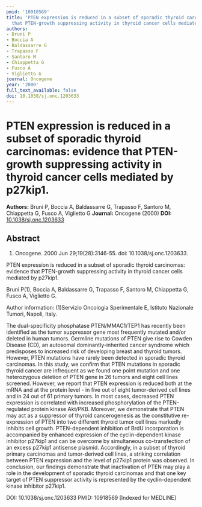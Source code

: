 ```yaml
---
pmid: '10918569'
title: 'PTEN expression is reduced in a subset of sporadic thyroid carcinomas: evidence
  that PTEN-growth suppressing activity in thyroid cancer cells mediated by p27kip1.'
authors:
- Bruni P
- Boccia A
- Baldassarre G
- Trapasso F
- Santoro M
- Chiappetta G
- Fusco A
- Viglietto G
journal: Oncogene
year: '2000'
full_text_available: false
doi: 10.1038/sj.onc.1203633
---
```


# PTEN expression is reduced in a subset of sporadic thyroid carcinomas: evidence that PTEN-growth suppressing activity in thyroid cancer cells mediated by p27kip1.
**Authors:** Bruni P, Boccia A, Baldassarre G, Trapasso F, Santoro M, Chiappetta G, Fusco A, Viglietto G
**Journal:** Oncogene (2000)
**DOI:** [10.1038/sj.onc.1203633](https://doi.org/10.1038/sj.onc.1203633)

## Abstract

1. Oncogene. 2000 Jun 29;19(28):3146-55. doi: 10.1038/sj.onc.1203633.

PTEN expression is reduced in a subset of sporadic thyroid carcinomas: evidence 
that PTEN-growth suppressing activity in thyroid cancer cells mediated by 
p27kip1.

Bruni P(1), Boccia A, Baldassarre G, Trapasso F, Santoro M, Chiappetta G, Fusco 
A, Viglietto G.

Author information:
(1)Servizio Oncologia Sperimentale E, Istituto Nazionale Tumori, Napoli, Italy.

The dual-specificity phosphatase PTEN/MMAC1/TEP1 has recently been identified as 
the tumor suppressor gene most frequently mutated and/or deleted in human 
tumors. Germline mutations of PTEN give rise to Cowden Disease (CD), an 
autosomal dominantly-inherited cancer syndrome which predisposes to increased 
risk of developing breast and thyroid tumors. However, PTEN mutations have 
rarely been detected in sporadic thyroid carcinomas. In this study, we confirm 
that PTEN mutations in sporadic thyroid cancer are infrequent as we found one 
point mutation and one heterozygous deletion of PTEN gene in 26 tumors and eight 
cell lines screened. However, we report that PTEN expression is reduced both at 
the mRNA and at the protein level - in five out of eight tumor-derived cell 
lines and in 24 out of 61 primary tumors. In most cases, decreased PTEN 
expression is correlated with increased phosphorylation of the PTEN-regulated 
protein kinase Akt/PKB. Moreover, we demonstrate that PTEN may act as a 
suppressor of thyroid cancerogenesis as the constitutive re-expression of PTEN 
into two different thyroid tumor cell lines markedly inhibits cell growth. 
PTEN-dependent inhibition of BrdU incorporation is accompanied by enhanced 
expression of the cyclin-dependent kinase inhibitor p27kip1 and can be overcome 
by simultaneous co-transfection of an excess p27kip1 antisense plasmid. 
Accordingly, in a subset of thyroid primary carcinomas and tumor-derived cell 
lines, a striking correlation between PTEN expression and the level of p27kip1 
protein was observed. In conclusion, our findings demonstrate that inactivation 
of PTEN may play a role in the development of sporadic thyroid carcinomas and 
that one key target of PTEN suppressor activity is represented by the 
cyclin-dependent kinase inhibitor p27kip1.

DOI: 10.1038/sj.onc.1203633
PMID: 10918569 [Indexed for MEDLINE]
